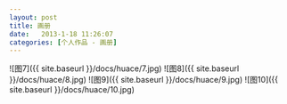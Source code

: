 ```yaml
---
layout: post
title: 画册
date:   2013-1-18 11:26:07
categories: [个人作品 - 画册]
---
```

![图7]({{ site.baseurl }}/docs/huace/7.jpg)
![图8]({{ site.baseurl }}/docs/huace/8.jpg)
![图9]({{ site.baseurl }}/docs/huace/9.jpg)
![图10]({{ site.baseurl }}/docs/huace/10.jpg)


